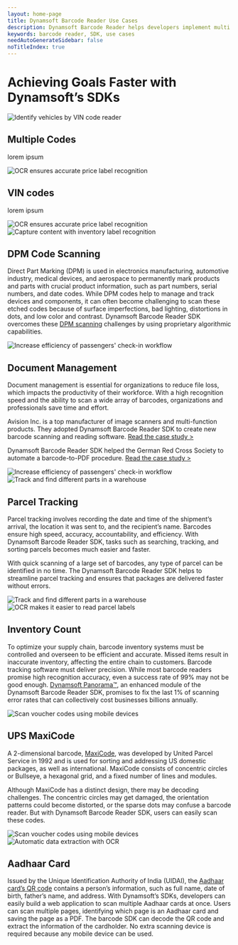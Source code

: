 ```yaml
---
layout: home-page
title: Dynamsoft Barcode Reader Use Cases
description: Dynamsoft Barcode Reader helps developers implement multi codes scanning, VIN codes recognition, document management, parcel tracking and more
keywords: barcode reader, SDK, use cases
needAutoGenerateSidebar: false
noTitleIndex: true
---
```


# Achieving Goals Faster with Dynamsoft’s SDKs

<div class="usecaseItemList">
  <a class="anchor" id="VinScan"></a>
  <div class="usecaseItem">
    <div class="useCaseImg">
      <img src="https://www.dynamsoft.com/webres/wwwroot/images/banner/DLR/dlr-usecase1.png"
        alt="Identify vehicles by VIN code reader">
    </div>
    <div class="useCaseDetail">
      <h2 id="multiple-codes">Multiple Codes</h2>
      <p>lorem ipsum</p>
    </div>
  </div>
  <a class="anchor" id="Retail"></a>
  <div class="usecaseItem">
    <div class="useCaseImg first">
      <img src="https://www.dynamsoft.com/webres/wwwroot/images/banner/DLR/dlr-usecase2.png"
        alt="OCR ensures accurate price label recognition">
    </div>
    <div class="useCaseDetail">
      <h2 id="vin-codes">VIN codes</h2>
      <p>lorem ipsum</p>
    </div>
    <div class="useCaseImg second">
      <img src="https://www.dynamsoft.com/webres/wwwroot/images/banner/DLR/dlr-usecase2.png"
        alt="OCR ensures accurate price label recognition">
    </div>
  </div>
  <a class="anchor" id="Inventory"></a>
  <div class="usecaseItem">
    <div class="useCaseImg">
      <img src="https://www.dynamsoft.com/webres/wwwroot/images/banner/DLR/dlr-usecase3.png"
        alt="Capture content with inventory label recognition">
    </div>
    <div class="useCaseDetail">
      <h2 id="dpm-code-scanning">DPM Code Scanning</h2>
      <p>Direct Part Marking (DPM) is used in electronics manufacturing, automotive industry, medical devices, and
        aerospace to permanently mark products and parts with crucial product information, such as part numbers, serial
        numbers, and date codes. While DPM codes help to manage and track devices and components, it can often become
        challenging to scan these etched codes because of surface imperfections, bad lighting, distortions in dots, and
        low color and contrast. Dynamsoft Barcode Reader SDK overcomes these <a
          href="https://www.dynamsoft.com/Products/direct-part-marking.aspx">DPM scanning</a> challenges by using
        proprietary algorithmic capabilities.</p>
    </div>
  </div>
  <a class="anchor" id="IDCards"></a>
  <div class="usecaseItem">
    <div class="useCaseImg first">
      <img src="https://www.dynamsoft.com/webres/wwwroot/images/banner/DLR/dlr-usecase4.png"
        alt="Increase efficiency of passengers' check-in workflow">
    </div>
    <div class="useCaseDetail">
      <h2 id="document-management">Document Management</h2>
      <p>Document management is essential for organizations to reduce file loss, which impacts the productivity of their
        workforce. With a high recognition speed and the ability to scan a wide array of barcodes, organizations and
        professionals save time and effort.</p>
        <p>Avision Inc. is a top manufacturer of image scanners and multi-function products. They adopted Dynamsoft Barcode Reader SDK to create new barcode scanning and reading software. <a
          href="https://www.dynamsoft.com/Company/case-study-Avision.aspx">Read the case study &gt;</a></p>
      <p>Dynamsoft Barcode Reader SDK helped the German Red Cross Society to automate a barcode-to-PDF procedure. <a
          href="https://www.dynamsoft.com/Company/case-study-Avision.aspx">Read the case study &gt;</a></p>
    </div>
    <div class="useCaseImg second">
      <img src="https://www.dynamsoft.com/webres/wwwroot/images/banner/DLR/dlr-usecase4.png"
        alt="Increase efficiency of passengers' check-in workflow">
    </div>
  </div>
  <a class="anchor" id="Tracking"></a>
  <div class="usecaseItem">
    <div class="useCaseImg first">
      <img src="https://www.dynamsoft.com/webres/wwwroot/images/banner/DLR/dlr-usecase6.png"
        alt="Track and find different parts in a warehouse">
    </div>
    <div class="useCaseDetail">
      <h2 id="parcel-tracking">Parcel Tracking</h2>
      <p>Parcel tracking involves recording the date and time of the shipment’s arrival, the location it was sent to,
        and the recipient’s name. Barcodes ensure high speed, accuracy, accountability, and efficiency. With Dynamsoft
        Barcode Reader SDK, tasks such as searching, tracking, and sorting parcels becomes much easier and faster.</p>
      <p>With quick scanning of a large set of barcodes, any type of parcel can be identified in no time. The Dynamsoft
        Barcode Reader SDK helps to streamline parcel tracking and ensures that packages are delivered faster without
        errors.</p>
    </div>
    <div class="useCaseImg second">
      <img src="https://www.dynamsoft.com/webres/wwwroot/images/banner/DLR/dlr-usecase6.png"
        alt="Track and find different parts in a warehouse">
    </div>
  </div>
  <a class="anchor" id="Transport"></a>
  <div class="usecaseItem">
    <div class="useCaseImg">
      <img src="https://www.dynamsoft.com/webres/wwwroot/images/banner/DLR/dlr-usecase7.png"
        alt="OCR makes it easier to read parcel labels">
    </div>
    <div class="useCaseDetail">
      <h2 id="inventory-count">Inventory Count</h2>
      <p>To optimize your supply chain, barcode inventory systems must be controlled and overseen to be efficient and
        accurate. Missed items result in inaccurate inventory, affecting the entire chain to customers. Barcode tracking
        software must deliver precision. While most barcode readers promise high recognition accuracy, even a success
        rate of 99% may not be good enough. <a
          href="https://officecn.dynamsoft.com:808/Products/barcode-inventory-system.aspx">Dynamsoft Panorama™</a>, an
        enhanced module of the Dynamsoft Barcode Reader SDK, promises to fix the last 1% of scanning error rates that
        can collectively cost businesses billions annually.</p>
    </div>
  </div>
  <a class="anchor" id="Voucher"></a>
  <div class="usecaseItem">
    <div class="useCaseImg first">
      <img src="https://www.dynamsoft.com/webres/wwwroot/images/banner/DLR/dlr-usecase8.png"
        alt="Scan voucher codes using mobile devices">
    </div>
    <div class="useCaseDetail">
      <h2 id="ups-maxicode">UPS MaxiCode</h2>
      <p>A 2-dimensional barcode, <a href="https://www.dynamsoft.com/Barcode-Types/MaxiCode.aspx">MaxiCode</a>, was
        developed by United Parcel Service in 1992 and is used for sorting and addressing US domestic packages, as well
        as international. MaxiCode consists of concentric circles or Bullseye, a hexagonal grid, and a fixed number of
        lines and modules.</p>
      <p>Although MaxiCode has a distinct design, there may be decoding challenges. The concentric circles may get
        damaged, the orientation patterns could become distorted, or the sparse dots may confuse a barcode reader. But
        with Dynamsoft Barcode Reader SDK, users can easily scan these codes.</p>
    </div>
    <div class="useCaseImg second">
      <img src="https://www.dynamsoft.com/webres/wwwroot/images/banner/DLR/dlr-usecase8.png"
        alt="Scan voucher codes using mobile devices">
    </div>
  </div>
  <a class="anchor" id="Automatic"></a>
  <div class="usecaseItem">
    <div class="useCaseImg">
      <img src="https://www.dynamsoft.com/webres/wwwroot/images/banner/DLR/dlr-usecase9.png"
        alt="Automatic data extraction with OCR">
    </div>
    <div class="useCaseDetail">
      <h2 id="aadhaar-card">Aadhaar Card</h2>
      <p>Issued by the Unique Identification Authority of India (UIDAI), the <a
          href="https://www.dynamsoft.com/blog/insights/how-to-extract-aadhaar-card-information/">Aadhaar card’s QR
          code</a> contains a person’s information, such as full name, date of birth, father’s name, and address.
        With Dynamsoft’s SDKs, developers can easily build a web application to scan multiple Aadhaar cards at once.
        Users can scan multiple pages, identifying which page is an Aadhaar card and saving the page as a PDF. The
        barcode SDK can decode the QR code and extract the information of the cardholder. No extra scanning device is
        required because any mobile device can be used.</p>
    </div>
  </div>
</div>